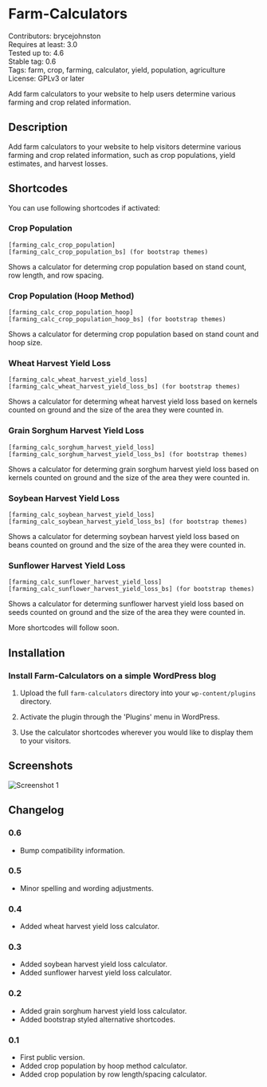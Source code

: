 # Farm-Calculators  

Contributors: brycejohnston  
Requires at least: 3.0  
Tested up to: 4.6  
Stable tag: 0.6  
Tags: farm, crop, farming, calculator, yield, population, agriculture  
License: GPLv3 or later  

Add farm calculators to your website to help users determine various farming and crop related information.  

## Description  

Add farm calculators to your website to help visitors determine various farming and crop related information, such as crop populations, yield estimates, and harvest losses.  

## Shortcodes  

You can use following shortcodes if activated:

### Crop Population  
    [farming_calc_crop_population]  
    [farming_calc_crop_population_bs] (for bootstrap themes)  
Shows a calculator for determing crop population based on stand count, row length, and row spacing.  

### Crop Population (Hoop Method)  
    [farming_calc_crop_population_hoop]  
    [farming_calc_crop_population_hoop_bs] (for bootstrap themes)  
Shows a calculator for determing crop population based on stand count and hoop size.  

### Wheat Harvest Yield Loss  
    [farming_calc_wheat_harvest_yield_loss]
    [farming_calc_wheat_harvest_yield_loss_bs] (for bootstrap themes)  
Shows a calculator for determing wheat harvest yield loss based on kernels counted on ground and the size of the area they were counted in.  

### Grain Sorghum Harvest Yield Loss  
    [farming_calc_sorghum_harvest_yield_loss]
    [farming_calc_sorghum_harvest_yield_loss_bs] (for bootstrap themes)  
Shows a calculator for determing grain sorghum harvest yield loss based on kernels counted on ground and the size of the area they were counted in.  

### Soybean Harvest Yield Loss  
    [farming_calc_soybean_harvest_yield_loss]
    [farming_calc_soybean_harvest_yield_loss_bs] (for bootstrap themes)  
Shows a calculator for determing soybean harvest yield loss based on beans counted on ground and the size of the area they were counted in.  

### Sunflower Harvest Yield Loss  
    [farming_calc_sunflower_harvest_yield_loss]
    [farming_calc_sunflower_harvest_yield_loss_bs] (for bootstrap themes)  
Shows a calculator for determing sunflower harvest yield loss based on seeds counted on ground and the size of the area they were counted in.  

More shortcodes will follow soon.

## Installation  

### Install Farm-Calculators on a simple WordPress blog  

1. Upload the full `farm-calculators` directory into your `wp-content/plugins` directory.

2. Activate the plugin through the 'Plugins' menu in WordPress.

3. Use the calculator shortcodes wherever you would like to display them to your visitors.  

## Screenshots  

![Screenshot 1](https://raw.github.com/brycejohnston/farm-calculators/master/screenshot-1.png)

## Changelog  

### 0.6  
* Bump compatibility information.

### 0.5  
* Minor spelling and wording adjustments.

### 0.4  
* Added wheat harvest yield loss calculator.  

### 0.3  
* Added soybean harvest yield loss calculator.  
* Added sunflower harvest yield loss calculator.  

### 0.2  
* Added grain sorghum harvest yield loss calculator.   
* Added bootstrap styled alternative shortcodes.   

### 0.1  
* First public version.  
* Added crop population by hoop method calculator.  
* Added crop population by row length/spacing calculator.  
